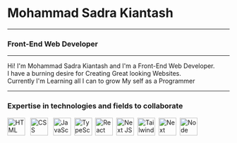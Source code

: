 <h1>Mohammad Sadra Kiantash</h1>
<hr>
<h3>Front-End Web Developer</h3>
<hr>
Hi! I'm Mohammad Sadra Kiantash and I'm a Front-End Web Developer.<br>
I have a burning desire for Creating Great looking Websites.<br>
Currently I'm Learning all I can to grow My self as a Programmer
<hr>
<section>
    <h3>Expertise in technologies and fields to collaborate</h3>
    <img src="https://github.com/SadraKian/PromptLand/assets/128605953/6d86fade-454b-4877-89de-4b1dbe15d2a2" title="HTML" width="40" height="40" /> &nbsp;
    <img src="https://github.com/SadraKian/PromptLand/assets/128605953/ec6a1a00-b0f7-42ce-9b8f-2ceee55bc0b0" title="CSS" width="40" height="40" /> &nbsp;
      <img src="https://github.com/SadraKian/PromptLand/assets/128605953/8d537b82-5b08-410c-833d-7383f575e8b1" title="JavaScript" width="40" height="40" />&nbsp;
     <img src="https://github.com/SadraKian/SadraKian/assets/128605953/1e7b9275-1340-4d8d-b3a9-6a39e542e352" title="TypeScript" width="40" height="40" />&nbsp;
      <img src="https://github.com/SadraKian/PromptLand/assets/128605953/7eb79375-8587-43ab-84b8-82a0b63a7899" title="React" width="40" height="40" />&nbsp;
       <img src="https://github.com/SadraKian/PromptLand/assets/128605953/2bd7b0f3-7747-4ed0-8b6b-3acbf0031b9b" title="Next JS" width="40" height="40" />&nbsp;
        <img src="https://github.com/SadraKian/PromptLand/assets/128605953/b493dc86-491c-4590-9946-3683a26d7ce0" title="TailwindCSS" width="40" height="40" />&nbsp;
        <img src="https://github.com/SadraKian/PromptLand/assets/128605953/37e833c1-e801-47fd-b69f-603555ebd290" title="Next Auth" width="40" height="40">&nbsp;
        <img src="https://github.com/SadraKian/PromptLand/assets/128605953/7c276d2d-847d-4ad1-9054-22d1beb63d59" title="Node JS" width="40" height="40">
  </section>

